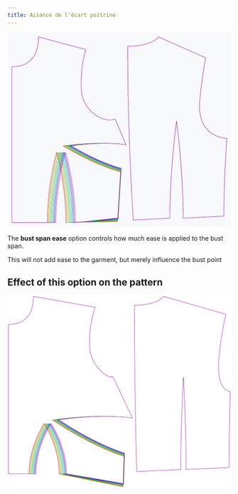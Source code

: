 ```yaml
---
title: Aisance de l'écart poitrine
---
```


![The effect of the bust span ease option on the pattern](sample.png)

The **bust span ease** option controls how much ease is applied to the bust span.

<Note>This will not add ease to the garment, but merely influence the bust point</Note>




## Effect of this option on the pattern
![This image shows the effect of this option by superimposing several variants that have a different value for this option](bella_bustspanease_sample.svg "Effect of this option on the pattern")
